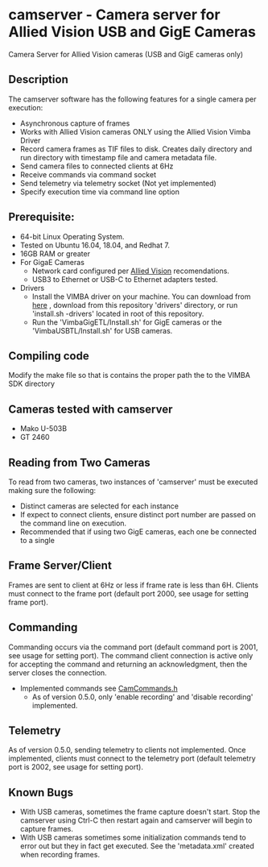# camserver - Camera server for Allied Vision USB and GigE Cameras
Camera Server for Allied Vision cameras (USB and GigE cameras only)

## Description
The camserver software has the following features for a single camera per execution:

*  Asynchronous capture of frames
*  Works with Allied Vision cameras ONLY using the Allied Vision Vimba Driver
*  Record camera frames as TIF files to disk.  Creates daily directory and run directory with timestamp file and camera metadata file.
*  Send camera files to connected clients at 6Hz
*  Receive commands via command socket
*  Send telemetry via telemetry socket (Not yet implemented)
*  Specify execution time via command line option

## Prerequisite:  
* 64-bit Linux Operating System.
* Tested on Ubuntu 16.04, 18.04, and Redhat 7.
* 16GB RAM or greater
* For GigaE Cameras
  - Network card configured per [Allied Vision](https://www.alliedvision.com/fileadmin/content/documents/products/cameras/various/installation-manual/GigE_Installation_Manual.pdf) recomendations.
  - USB3 to Ethernet or USB-C to Ethernet adapters tested.
* Drivers
  -  Install the VIMBA driver on your machine.  You can download from [here](https://www.alliedvision.com/en/products/software.html)
, download from this repository 'drivers' directory, or run 'install.sh -drivers' located in root of this repository. 
  -  Run the 'VimbaGigETL/Install.sh' for GigE cameras or the 'VimbaUSBTL/Install.sh' for USB cameras.

## Compiling code
Modify the make file so that is contains the proper path the to the VIMBA SDK directory

## Cameras tested with camserver
* Mako U-503B
* GT 2460

## Reading from Two Cameras
To read from two cameras, two instances of 'camserver' must be executed making sure the following:
*  Distinct cameras are selected for each instance
*  If expect to connect clients, ensure distinct port number are passed on the command line on execution.
*  Recommended that if using two GigE cameras, each one be connected to a single
 
## Frame Server/Client
Frames are sent to client at 6Hz or less if frame rate is less than 6H.  Clients must connect to the frame port
(default port 2000, see usage for setting frame port).

## Commanding
Commanding occurs via the command port (default command port is 2001, see usage for setting port).
The command client connection is active only for accepting the command and returning an acknowledgment, then the server closes the connection.
* Implemented commands see [CamCommands.h](include/CamCommands.h)
  - As of version 0.5.0, only 'enable recording' and 'disable recording' implemented.

## Telemetry
As of version 0.5.0, sending telemetry to clients not implemented.
Once implemented, clients must connect to the telemetry port (default telemetry port is 2002, see usage for setting port).

## Known Bugs
* With USB cameras, sometimes the frame capture doesn't start.  Stop the camserver using
  Ctrl-C then restart again and camserver will begin to capture frames.
* With USB cameras sometimes some initialization commands tend to error out but they in fact get executed.
  See the 'metadata.xml' created when recording frames.


